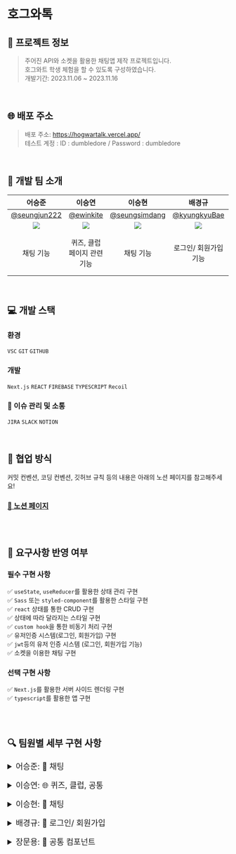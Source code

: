 # 호그와톡

## 💁 프로젝트 정보

> 주어진 API와 소켓을 활용한 채팅앱 제작 프로젝트입니다. <br>
> 호그와트 학생 체험을 할 수 있도록 구성하였습니다. <br>
> 개발기간: 2023.11.06 ~ 2023.11.16
> <br>

<br>

## 🌐 배포 주소

> 배포 주소: https://hogwartalk.vercel.app/  <br>
> 테스트 계정 : ID : dumbledore / Password : dumbledore
> <br>

<br>

## 🚖 개발 팀 소개

|                          어승준                           |                           이승연                           |                          이승현                           |                           배경규                           |                          장문용                           |
| :-------------------------------------------------------: | :--------------------------------------------------------: | :-------------------------------------------------------: | :--------------------------------------------------------: | :-------------------------------------------------------: |
|      [@seungjun222](https://github.com/seungjun222)       |          [@ewinkite](https://github.com/ewinkite)          |     [@seungsimdang](https://github.com/seungsimdang)      |       [@kyungkyuBae](https://github.com/kyungkyuBae)       |          [@moonyah](https://github.com/moonyah)           |
| ![](https://avatars.githubusercontent.com/u/39702832?v=4) | ![](https://avatars.githubusercontent.com/u/139189610?v=4) | ![](https://avatars.githubusercontent.com/u/93538221?v=4) | ![](https://avatars.githubusercontent.com/u/131759810?v=4) | ![](https://avatars.githubusercontent.com/u/51106050?v=4) |
|                         채팅 기능                         |                퀴즈, 클럽 페이지 관련 기능                 |                         채팅 기능                         |                   로그인/ 회원가입 기능                    |        공통 컴포넌트(헤더 - 마이페이지, 친구 목록)        |

<br>

## 💻 개발 스택

### 환경

`VSC` `GIT` `GITHUB`

### 개발

`Next.js` `REACT` `FIREBASE` `TYPESCRIPT` `Recoil`

### 🌙 이슈 관리 및 소통

`JIRA` `SLACK` `NOTION`

<br/>

## 🤝 협업 방식

커밋 컨벤션, 코딩 컨벤션, 깃허브 규칙 등의 내용은 아래의 노션 페이지를 참고해주세요! </br>

### [🔗 노션 페이지](https://www.notion.so/I-am-2-bb6a5448abf64a9bb941c8e98bef31f2?pvs=4) </br>

<br/>
<br/>

## 🤝 요구사항 반영 여부

### 필수 구현 사항

✅ `useState`, `useReducer`를 활용한 상태 관리 구현 <br/>
✅ `Sass` 또는 `styled-component`를 활용한 스타일 구현 <br/>
✅ `react` 상태를 통한 CRUD 구현 <br/>
✅ 상태에 따라 달라지는 스타일 구현 <br/>
✅ `custom hook`을 통한 비동기 처리 구현 <br/>
✅ 유저인증 시스템(로그인, 회원가입) 구현 <br/>
✅ `jwt`등의 유저 인증 시스템 (로그인, 회원가입 기능) <br/>
✅ 소켓을 이용한 채팅 구현 <br/>

### 선택 구현 사항

✅ `Next.js`를 활용한 서버 사이드 렌더링 구현 <br/>
✅ `typescript`를 활용한 앱 구현

<br/>
<br/>

## 🔍 팀원별 세부 구현 사항

<details>
<summary style="font-size: 18px">어승준: 💬 채팅</summary>
<div markdown="1">

![image](https://github.com/KDT1-FE/Y_FE_Toy2/assets/39702832/13264393-9f03-4f52-b7ec-a4a65d8f1817)

### 1. 소켓 연결

### 2. 실시간 채팅

### 3. 클럽 채팅방 생성 동적라우팅

### 4. 내가 참여중인 대화방

</div>
</details>

<br>

<details>
<summary style="font-size: 18px"> 이승연: 🌐 퀴즈, 클럽, 공통</summary>
<div markdown="1">

### 1. 기숙사 배정 퀴즈 페이지 (회원가입)

#### 시나리오에 따른 기숙사 배정 로직 구현

![1퀴즈](https://github.com/Iam2Jo/Hogwartalk/assets/139189610/700a2eda-905e-4e08-9921-4085c59fcc94)

```
💡 시나리오에 따라 답변을 클릭하면 점수가 누적되며, 이에 따른 기숙사 배정이 이루어집니다.
문항별 선택한 답변 정보를 저장하여 이전/다음 이동시에도 답변이 유지됩니다.
```

### 2. 클럽 페이지

#### 채팅방 목록 조회

![3채팅방목록조회](https://github.com/Iam2Jo/Hogwartalk/assets/139189610/e5757be6-5b08-4240-95ac-4ae671b0a504)

```
💡 네 개의 기숙사 채팅방을 제외한 모든 채팅방을 불러옵니다.
이때 update 일시를 기준, 최신순으로 정렬되어 노출됩니다.
로그인한 사용자가 참여중인 채팅방의 경우 개별적으로 표기합니다.
```

#### 채팅방 생성

![4채팅방생성](https://github.com/Iam2Jo/Hogwartalk/assets/139189610/39f42276-9339-496e-88a1-794f95097996)

```
💡 새로운 채팅방을 생성하며, 생성이 완료되면 해당되는 채팅방으로 이동합니다.
제목은 필수값이며 채팅방 공개 여부 설정에 따라 목록 조회가 업데이트 됩니다.
```

#### 채팅방 참여

![5채팅방참여](https://github.com/Iam2Jo/Hogwartalk/assets/139189610/dee4cf96-696c-438d-9ca6-378a68096c93)

```
💡 현재 참여중인 채팅방의 경우 바로 해당되는 채팅방으로 이동하며,
참여중이지 않은 채팅방의 경우 참여 여부를 묻는 다이얼로그가 노출됩니다.
```

### 3. 공통

#### 로딩 페이지

![2클럽로딩](https://github.com/Iam2Jo/Hogwartalk/assets/139189610/d592854e-93a4-4f67-908d-e11e740f0bc3)

```
💡 API 호출 중 로딩 페이지가 노출됩니다.
```

#### BGM(헤더)

![6BGM](https://github.com/Iam2Jo/Hogwartalk/assets/139189610/9ad95e5a-1ee6-4a75-b7a0-640e478cb3cb)

```
💡 홈페이지 최초 진입 후 특정 영역을 클릭시 BGM이 재생됩니다.
헤더에서 아이콘을 통해 제어가 가능하며, 경로 이동되어도 재생 상태가 유지됩니다.
```

</div>
</details>

<br>

<details>
<summary style="font-size: 18px">이승현: 💬 채팅</summary>
<div markdown="1">

### 1. 기숙사 선택 페이지

![image](https://github.com/Iam2Jo/Hogwartalk/assets/93538221/793c46ea-0812-427b-87fb-049892a3e15a)

```
💡 로그인 후에 처음으로 표시되는 페이지입니다.
사용자가 배정받은 기숙사 채팅방만 입장할 수 있으며, 가운데의 클럽 로고를 누르면 클럽 페이지로 이동합니다.
```

### 2. 채팅방

#### 채팅방 헤더

![image](https://github.com/Iam2Jo/Hogwartalk/assets/93538221/655c3117-7a5d-4ade-8119-7d71b21ad953)

```
💡 채팅방에 참여, 초대를 받아 현재 채팅방의 제목과 인원수가 표시됩니다.
노란 뱃지를 눌러 사용자를 초대할 수 있으며 더보기 버튼을 눌러 채팅방 정보를 보거나 채팅방에서 나갈 수 있습니다.
```

### 채팅방 초대 모달

![image](https://github.com/Iam2Jo/Hogwartalk/assets/93538221/7537f8f5-7b24-4890-8a85-325839aa3869)

```
💡 기숙사 채팅방을 제외한 모든 클럽 채팅방에서 사용자를 초대할 수 있습니다.
현재 채팅방에 참여하고있는 사람을 제외한 모든 사용자가 보여지며, 사용자의 프로필 사진, 닉네임, 기숙사 정보가 표시됩니다.
```

### 채팅방 정보 모달

![image](https://github.com/Iam2Jo/Hogwartalk/assets/93538221/24e8b607-a11c-477b-82da-8f0d1c0b6322)

```
💡 현재 채팅방의 정보를 보여줍니다.
채팅방 제목, 인원수, 호스트 이름, 채팅방 개설일, 참여자 목록을 확인할 수 있습니다.
```

</div>
</details>

<br>

<details>
<summary style="font-size: 18px">배경규: 🔑 로그인/ 회원가입</summary>
<div markdown="1">

로그인시 Jwt토큰 발급하여 쿠키에 저장
![login__token](https://github.com/Iam2Jo/Hogwartalk/assets/131759810/1189bbec-8ef0-4503-80df-065f3bcebb4f)
```
토큰은 액세스 토큰,리프레시 토큰
```
회원가입
![signup](https://github.com/Iam2Jo/Hogwartalk/assets/131759810/1636bc0c-e2f4-4fc8-9569-410d1a858f15)
```
회원가입시 유효성 검사
```

</div>
</details>

<br>

<details>
<summary style="font-size: 18px">장문용: 📑 공통 컴포넌트</summary>
<div markdown="1">

### 1. 헤더 제작

![header](https://github.com/Iam2Jo/Hogwartalk/assets/51106050/f4dd96b1-1981-4f11-bd17-e5cf37d43263)

```
💡각 아이콘은 클릭 및 토글 상태에 따라 스타일이 변합니다.
```

### 2. 마이페이지 토글

> `MyPageToggle` 컴포넌트는 사용자의 프로필 정보를 표시하고 편집하는 기능을 제공하는 사이드바입니다.

#### 로그인된 사용자 정보 표시

![mypage_1](https://github.com/Iam2Jo/Hogwartalk/assets/51106050/41119e59-e530-48f9-9682-391e1f02f35b)

```
💡쿠키에 저장된 accessToken을 사용해 이름을 가져오고 Firebase Storage에서 프로필 이미지, Firebase Database에서 기숙사 정보를 가져옵니다.
```

#### 로그인된 사용자 정보 편집하기

![mypage_2](https://github.com/Iam2Jo/Hogwartalk/assets/51106050/96977b8c-3e4a-4c19-9431-04d58921d70d)

```
💡사용자가 편집 모드로 전환하면 이름, 기숙사, 프로필 이미지를 변경할 수 있습니다. 각 변경 사항은 제공된 서버와 Firebase에 업데이트됩니다.
```

### 3. 친구목록 토글

> `FriendSearchToggle` 컴포넌트는 친구를 검색하고 확인하는 역할을 하는 사이드바입니다.

#### 사용자 목록 출력 (이름, 기숙사 정보, 접속 유무 표시)

![userlist](https://github.com/Iam2Jo/Hogwartalk/assets/51106050/d17fc752-577b-4aa6-b4d5-c85530dd742b)

```
💡 서버와 소켓 통신을 통해 전체 유저와 접속 중인 유저 정보를 가져와, 각 사용자의 접속 상태를 실시간으로 표시합니다. Firebase 데이터베이스에서는 사용자의 기숙사 정보를 가져옵니다.

화면에는 각 사용자의 프로필 이미지, 이름, 학급, 그리고 실시간으로 변하는 접속 상태가 표시됩니다. 사용자의 기숙사 정보도 표시되며, 데이터는 계속해서 업데이트되어 화면에 실시간으로 반영됩니다.
```

### 4. 로그아웃

#### 페이지 이동 & 쿠키 삭제

![logout](https://github.com/Iam2Jo/Hogwartalk/assets/51106050/096e3ecc-ff3c-44c8-ab73-a65667a4bd48)

```
💡로그아웃 버튼을 누르면 로그인 페이지로 이동하고 js-cookie 라이브러리를 사용하여 'accessToken'과 'refreshToken' 쿠키를 삭제하여 로그아웃을 수행합니다.
```

</div>
</details>

<br>
